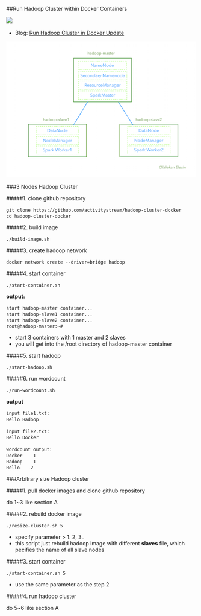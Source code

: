##Run Hadoop Cluster within Docker Containers

[![](https://images.microbadger.com/badges/version/oelesin/hadoop-spark-cluster.svg)](https://github.com/OElesin/hadoop-cluster-docker/ "Get your own version badge on microbadger.com")

- Blog: [Run Hadoop Cluster in Docker Update](http://kiwenlau.com/2016/06/26/hadoop-cluster-docker-update-english/)


![alt tag](https://raw.githubusercontent.com/oelesin/hadoop-cluster-docker/master/docker-hadoop-spark-cluster.png)


###3 Nodes Hadoop Cluster

#####1. clone github repository

```
git clone https://github.com/activitystream/hadoop-cluster-docker
cd hadoop-cluster-docker
```

#####2. build image
```
./build-image.sh
```

#####3. create hadoop network

```
docker network create --driver=bridge hadoop
```

#####4. start container

```
./start-container.sh
```

**output:**

```
start hadoop-master container...
start hadoop-slave1 container...
start hadoop-slave2 container...
root@hadoop-master:~#
```
- start 3 containers with 1 master and 2 slaves
- you will get into the /root directory of hadoop-master container

#####5. start hadoop

```
./start-hadoop.sh
```

#####6. run wordcount

```
./run-wordcount.sh
```

**output**

```
input file1.txt:
Hello Hadoop

input file2.txt:
Hello Docker

wordcount output:
Docker    1
Hadoop    1
Hello    2
```

###Arbitrary size Hadoop cluster

#####1. pull docker images and clone github repository

do 1~3 like section A

#####2. rebuild docker image

```
./resize-cluster.sh 5
```
- specify parameter > 1: 2, 3..
- this script just rebuild hadoop image with different **slaves** file, which pecifies the name of all slave nodes


#####3. start container

```
./start-container.sh 5
```
- use the same parameter as the step 2

#####4. run hadoop cluster

do 5~6 like section A
